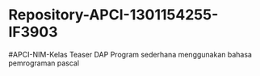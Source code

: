 # Repository-APCI-1301154255-IF3903
#APCI-NIM-Kelas
 Teaser DAP
 Program sederhana menggunakan bahasa pemrograman pascal
